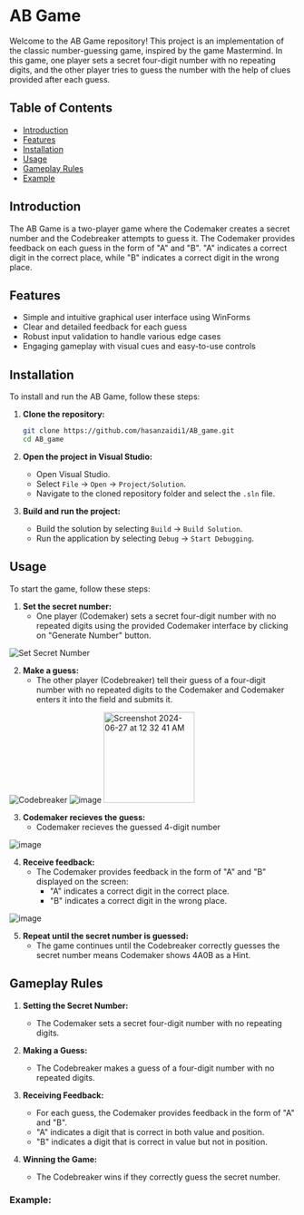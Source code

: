 # AB Game

Welcome to the AB Game repository! This project is an implementation of the classic number-guessing game, inspired by the game Mastermind. In this game, one player sets a secret four-digit number with no repeating digits, and the other player tries to guess the number with the help of clues provided after each guess.

## Table of Contents
- [Introduction](#introduction)
- [Features](#features)
- [Installation](#installation)
- [Usage](#usage)
- [Gameplay Rules](#gameplay-rules)
- [Example](#example)

  
## Introduction

The AB Game is a two-player game where the Codemaker creates a secret number and the Codebreaker attempts to guess it. The Codemaker provides feedback on each guess in the form of "A" and "B". "A" indicates a correct digit in the correct place, while "B" indicates a correct digit in the wrong place.

## Features

- Simple and intuitive graphical user interface using WinForms
- Clear and detailed feedback for each guess
- Robust input validation to handle various edge cases
- Engaging gameplay with visual cues and easy-to-use controls

## Installation

To install and run the AB Game, follow these steps:

1. **Clone the repository:**
    ```sh
    git clone https://github.com/hasanzaidi1/AB_game.git
    cd AB_game
    ```

2. **Open the project in Visual Studio:**
    - Open Visual Studio.
    - Select `File` -> `Open` -> `Project/Solution`.
    - Navigate to the cloned repository folder and select the `.sln` file.

3. **Build and run the project:**
    - Build the solution by selecting `Build` -> `Build Solution`.
    - Run the application by selecting `Debug` -> `Start Debugging`.

## Usage

To start the game, follow these steps:

1. **Set the secret number:**
   - One player (Codemaker) sets a secret four-digit number with no repeated digits using the provided Codemaker interface by clicking on "Generate Number" button.

![Set Secret Number](https://github.com/hasanzaidi1/AB_game/assets/106449458/3ca7ac5a-0d32-4756-a569-b658c18872a1)

2. **Make a guess:**
   - The other player (Codebreaker) tell their guess of a four-digit number with no repeated digits to the Codemaker and Codemaker enters it into the field and submits it.

![Codebreaker](https://github.com/hasanzaidi1/AB_game/assets/106449458/243d4527-43c1-4aae-b983-68416491d821)
![image](https://github.com/hasanzaidi1/AB_game/assets/106449458/8b3e4dff-d018-470b-bd65-b0521143564b)
<img width="160" alt="Screenshot 2024-06-27 at 12 32 41 AM" src="https://github.com/hasanzaidi1/AB_game/assets/106449458/abb84934-b592-49c7-8bf4-876e3043c5f5">


3. **Codemaker recieves the guess:**
   - Codemaker recieves the guessed 4-digit number

![image](https://github.com/hasanzaidi1/AB_game/assets/106449458/544e8879-9964-421c-abac-f73501a1f225)


4. **Receive feedback:**
   - The Codemaker provides feedback in the form of "A" and "B" displayed on the screen:
     - "A" indicates a correct digit in the correct place.
     - "B" indicates a correct digit in the wrong place.
     
![image](https://github.com/hasanzaidi1/AB_game/assets/106449458/87cc4d6b-a365-49aa-ab2f-d89be01082f9)

5. **Repeat until the secret number is guessed:**
   - The game continues until the Codebreaker correctly guesses the secret number means Codemaker shows 4A0B as a Hint.

## Gameplay Rules

1. **Setting the Secret Number:**
   - The Codemaker sets a secret four-digit number with no repeating digits.

2. **Making a Guess:**
   - The Codebreaker makes a guess of a four-digit number with no repeated digits.

3. **Receiving Feedback:**
   - For each guess, the Codemaker provides feedback in the form of "A" and "B".
   - "A" indicates a digit that is correct in both value and position.
   - "B" indicates a digit that is correct in value but not in position.

4. **Winning the Game:**
   - The Codebreaker wins if they correctly guess the secret number.


### Example:


